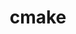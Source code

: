 ---
title: "cmake"
layout: cache
categories: [package, v0.18.1]
meta: {"versions": ["3.23.1"], "compilers": ["gcc@=7.3.1", "gcc@=7.5.0", "gcc@=8.4.0"], "oss": ["amzn2", "ubuntu18.04"], "platforms": ["linux"], "targets": ["aarch64", "graviton2", "x86_64", "x86_64_v3", "x86_64_v4"], "stacks": ["aws-ahug", "aws-ahug-aarch64", "aws-isc", "aws-isc-aarch64", "build_systems", "data-vis-sdk", "e4s", "radiuss", "root", "tutorial"], "num_specs": 7, "num_specs_by_stack": {"root": 7, "aws-ahug": 2, "aws-isc": 2, "aws-ahug-aarch64": 2, "aws-isc-aarch64": 2, "e4s": 1, "build_systems": 1, "radiuss": 1, "tutorial": 2, "data-vis-sdk": 1}}
spec_details: [{"hash": "jlqn7ghaopb2sbyxpriy5uum3w64glqu", "compiler": "gcc@=7.3.1", "versions": ["3.23.1"], "os": "amzn2", "platform": "linux", "target": "x86_64_v4", "variants": ["build_type=Release", "~doc", "+ncurses", "+ownlibs", "~qt"], "stacks": ["root", "aws-ahug", "aws-isc"], "size": "-", "tarball": "https://binaries.spack.io/releases/v0.18.1/build_cache/linux-amzn2-x86_64_v4/gcc-7.3.1/cmake-3.23.1/linux-amzn2-x86_64_v4-gcc-7.3.1-cmake-3.23.1-jlqn7ghaopb2sbyxpriy5uum3w64glqu.spack"}, {"hash": "bmwneljmso6eedd73gw5wjjxnfe5vs4x", "compiler": "gcc@=7.3.1", "versions": ["3.23.1"], "os": "amzn2", "platform": "linux", "target": "graviton2", "variants": ["build_type=Release", "~doc", "+ncurses", "+ownlibs", "~qt"], "stacks": ["root", "aws-ahug-aarch64", "aws-isc-aarch64"], "size": "-", "tarball": "https://binaries.spack.io/releases/v0.18.1/build_cache/linux-amzn2-graviton2/gcc-7.3.1/cmake-3.23.1/linux-amzn2-graviton2-gcc-7.3.1-cmake-3.23.1-bmwneljmso6eedd73gw5wjjxnfe5vs4x.spack"}, {"hash": "tulqz4nxor764kgeij23tfap4ddgpgvh", "compiler": "gcc@=7.5.0", "versions": ["3.23.1"], "os": "ubuntu18.04", "platform": "linux", "target": "x86_64", "variants": ["build_type=Release", "~doc", "+ncurses", "+ownlibs", "~qt"], "stacks": ["e4s", "build_systems", "root", "radiuss", "tutorial"], "size": "-", "tarball": "https://binaries.spack.io/releases/v0.18.1/build_cache/linux-ubuntu18.04-x86_64/gcc-7.5.0/cmake-3.23.1/linux-ubuntu18.04-x86_64-gcc-7.5.0-cmake-3.23.1-tulqz4nxor764kgeij23tfap4ddgpgvh.spack"}, {"hash": "l5lr7ykyecodbefv7yw56eb2ax2nfvmh", "compiler": "gcc@=7.3.1", "versions": ["3.23.1"], "os": "amzn2", "platform": "linux", "target": "x86_64_v3", "variants": ["build_type=Release", "~doc", "+ncurses", "+ownlibs", "~qt"], "stacks": ["root", "aws-ahug", "aws-isc"], "size": "-", "tarball": "https://binaries.spack.io/releases/v0.18.1/build_cache/linux-amzn2-x86_64_v3/gcc-7.3.1/cmake-3.23.1/linux-amzn2-x86_64_v3-gcc-7.3.1-cmake-3.23.1-l5lr7ykyecodbefv7yw56eb2ax2nfvmh.spack"}, {"hash": "cx4wjav3sclhuuxquyoayh775tb662eb", "compiler": "gcc@=7.3.1", "versions": ["3.23.1"], "os": "amzn2", "platform": "linux", "target": "aarch64", "variants": ["build_type=Release", "~doc", "+ncurses", "+ownlibs", "~qt"], "stacks": ["root", "aws-ahug-aarch64", "aws-isc-aarch64"], "size": "-", "tarball": "https://binaries.spack.io/releases/v0.18.1/build_cache/linux-amzn2-aarch64/gcc-7.3.1/cmake-3.23.1/linux-amzn2-aarch64-gcc-7.3.1-cmake-3.23.1-cx4wjav3sclhuuxquyoayh775tb662eb.spack"}, {"hash": "5xytpox7u2s7fijus5yvlnnwu5eark5r", "compiler": "gcc@=7.5.0", "versions": ["3.23.1"], "os": "ubuntu18.04", "platform": "linux", "target": "x86_64", "variants": ["build_type=Release", "~doc", "+ncurses", "~ownlibs", "~qt"], "stacks": ["root", "data-vis-sdk"], "size": "-", "tarball": "https://binaries.spack.io/releases/v0.18.1/build_cache/linux-ubuntu18.04-x86_64/gcc-7.5.0/cmake-3.23.1/linux-ubuntu18.04-x86_64-gcc-7.5.0-cmake-3.23.1-5xytpox7u2s7fijus5yvlnnwu5eark5r.spack"}, {"hash": "ag23oxsvzs4h25x7lugr5yr237i6hnv6", "compiler": "gcc@=8.4.0", "versions": ["3.23.1"], "os": "ubuntu18.04", "platform": "linux", "target": "x86_64", "variants": ["build_type=Release", "~doc", "+ncurses", "+ownlibs", "~qt"], "stacks": ["tutorial", "root"], "size": "-", "tarball": "https://binaries.spack.io/releases/v0.18.1/build_cache/linux-ubuntu18.04-x86_64/gcc-8.4.0/cmake-3.23.1/linux-ubuntu18.04-x86_64-gcc-8.4.0-cmake-3.23.1-ag23oxsvzs4h25x7lugr5yr237i6hnv6.spack"}]
---